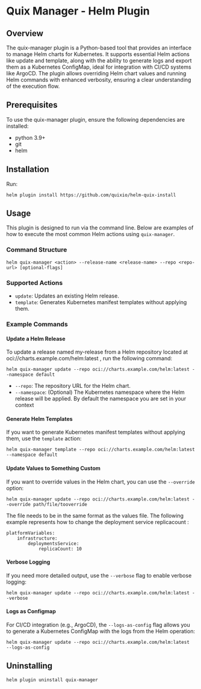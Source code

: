 # Quix Manager - Helm Plugin
## Overview

The quix-manager plugin is a Python-based tool that provides an interface to manage Helm charts for Kubernetes. It supports essential Helm actions like update and template, along with the ability to generate logs and export them as a Kubernetes ConfigMap, ideal for integration with CI/CD systems like ArgoCD. The plugin allows overriding Helm chart values and running Helm commands with enhanced verbosity, ensuring a clear understanding of the execution flow.

## Prerequisites

To use the quix-manager plugin, ensure the following dependencies are installed:

- python 3.9+
- git
- helm

## Installation

Run: 
```
helm plugin install https://github.com/quixio/helm-quix-install
```

## Usage
This plugin is designed to run via the command line. Below are examples of how to execute the most common Helm actions using `quix-manager`.
  
### Command Structure

```
helm quix-manager <action> --release-name <release-name> --repo <repo-url> [optional-flags]
```

### Supported Actions
- `update`: Updates an existing Helm release.
- `template`: Generates Kubernetes manifest templates without applying them.


### Example Commands

#### Update a Helm Release
To update a release named my-release from a Helm repository located at oci://charts.example.com/helm:latest , run the following command:

```
helm quix-manager update --repo oci://charts.example.com/helm:latest --namespace default
```
- `--repo`: The repository URL for the Helm chart.
- `--namespace`: (Optional) The Kubernetes namespace where the Helm release will be applied. By default the namespace you are set in your context

#### Generate Helm Templates
If you want to generate Kubernetes manifest templates without applying them, use the `template` action:

```
helm quix-manager template --repo oci://charts.example.com/helm:latest  --namespace default
```

#### Update Values to Something Custom
If you want to override values in the Helm chart, you can use the `--override` option:

```
helm quix-manager update --repo oci://charts.example.com/helm:latest --override path/file/tooverride
```

The file needs to be in the same format as the values file. The following example represents how to change the deployment service replicacount :

```
platformVariables:
    infrastructure:
        deploymentsService:
            replicaCount: 10
```


#### Verbose Logging
If you need more detailed output, use the `--verbose` flag to enable verbose logging:

```
helm quix-manager update --repo oci://charts.example.com/helm:latest --verbose
```
#### Logs as Configmap
For CI/CD integration (e.g., ArgoCD), the `--logs-as-config` flag allows you to generate a Kubernetes ConfigMap with the logs from the Helm operation:

```
helm quix-manager update --repo oci://charts.example.com/helm:latest  --logs-as-config
```


## Uninstalling

```
helm plugin uninstall quix-manager
```

